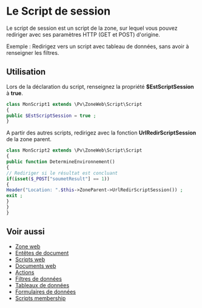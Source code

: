 # Le Script de session

Le script de session est un script de la zone, sur lequel vous pouvez rediriger avec ses paramètres HTTP (GET et POST) d'origine.

Exemple :
Redirigez vers un script avec tableau de données, sans avoir à renseigner les filtres.

## Utilisation

Lors de la déclaration du script, renseignez la propriété **$EstScriptSession** à **true**.

```php
class MonScript1 extends \Pv\ZoneWeb\Script\Script
{
public $EstScriptSession = true ;
}
```

A partir des autres scripts, redirigez avec la fonction **UrlRedirScriptSession** de la zone parent.

```php
class MonScript2 extends \Pv\ZoneWeb\Script\Script
{
public function DetermineEnvironnement()
{
// Rediriger si le résultat est concluant
if(isset($_POST["soumetResult"] == 1))
{
Header("Location: ".$this->ZoneParent->UrlRedirScriptSession()) ;
exit ;
}
}
}
```

## Voir aussi

- [Zone web](zoneweb.md)
- [Entêtes de document](entetedoc.md)
- [Scripts web](scripts.md)
- [Documents web](documents.md)
- [Actions](actions.md)
- [Filtres de données](filtresdonnees.md)
- [Tableaux de données](tableauxdonnees.md)
- [Formulaires de données](formulairedonnees.md)
- [Scripts membership](scriptsmembership.md)
